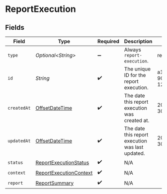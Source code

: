 # ReportExecution


## Fields

| Field                                                                                     | Type                                                                                      | Required                                                                                  | Description                                                                               | Example                                                                                   |
| ----------------------------------------------------------------------------------------- | ----------------------------------------------------------------------------------------- | ----------------------------------------------------------------------------------------- | ----------------------------------------------------------------------------------------- | ----------------------------------------------------------------------------------------- |
| `type`                                                                                    | *Optional\<String>*                                                                       | :heavy_minus_sign:                                                                        | Always `report-execution`.                                                                | report-execution                                                                          |
| `id`                                                                                      | *String*                                                                                  | :heavy_check_mark:                                                                        | The unique ID for the report execution.                                                   | a1b2c3d4-5678-90ab-cdef-1234567890ab                                                      |
| `createdAt`                                                                               | [OffsetDateTime](https://docs.oracle.com/javase/8/docs/api/java/time/OffsetDateTime.html) | :heavy_check_mark:                                                                        | The date this report execution was created at.                                            | 2024-05-30T12:34:56.000Z                                                                  |
| `updatedAt`                                                                               | [OffsetDateTime](https://docs.oracle.com/javase/8/docs/api/java/time/OffsetDateTime.html) | :heavy_check_mark:                                                                        | The date this report execution was last updated.                                          | 2024-05-30T13:00:00.000Z                                                                  |
| `status`                                                                                  | [ReportExecutionStatus](../../models/components/ReportExecutionStatus.md)                 | :heavy_check_mark:                                                                        | N/A                                                                                       |                                                                                           |
| `context`                                                                                 | [ReportExecutionContext](../../models/components/ReportExecutionContext.md)               | :heavy_check_mark:                                                                        | N/A                                                                                       |                                                                                           |
| `report`                                                                                  | [ReportSummary](../../models/components/ReportSummary.md)                                 | :heavy_check_mark:                                                                        | N/A                                                                                       |                                                                                           |